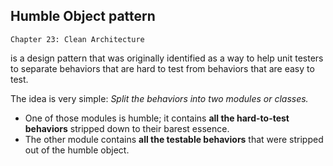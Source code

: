 
## Humble Object pattern

`Chapter 23: Clean Architecture` 

is a design pattern that was originally identified as a way to help unit testers to separate behaviors that are hard to test from behaviors that
are easy to test. 

The idea is very simple: *Split the behaviors into two modules or classes.*
- One of those modules is humble; it contains **all the hard-to-test behaviors** stripped down to their barest essence. 
- The other module contains **all the testable behaviors** that were stripped out of the humble object.

